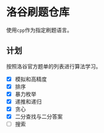 # 洛谷刷题仓库

使用`cpp`作为指定刷题语言。

## 计划

按照洛谷官方题单的列表进行算法学习。

- [x] 模拟和高精度
- [x] 排序
- [x] 暴力枚举
- [x] 递推和递归
- [x] 贪心
- [x] 二分查找与二分答案
- [ ] 搜索